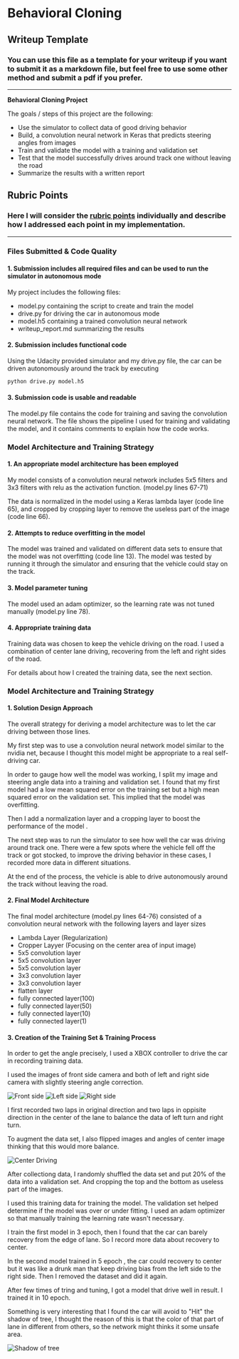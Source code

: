 # **Behavioral Cloning** 

## Writeup Template

### You can use this file as a template for your writeup if you want to submit it as a markdown file, but feel free to use some other method and submit a pdf if you prefer.

---

**Behavioral Cloning Project**

The goals / steps of this project are the following:
* Use the simulator to collect data of good driving behavior
* Build, a convolution neural network in Keras that predicts steering angles from images
* Train and validate the model with a training and validation set
* Test that the model successfully drives around track one without leaving the road
* Summarize the results with a written report


[//]: # (Image References)

[image1]: ./examples/center.jpg "Center Image"
[image2]: ./examples/left.jpg "Left Image"
[image3]: ./examples/right.jpg "Right Image"
[image4]: ./examples/center_driving.jpg "Center Driving"
[image5]: ./examples/shadow.png "Shadow of Tree"

## Rubric Points
### Here I will consider the [rubric points](https://review.udacity.com/#!/rubrics/432/view) individually and describe how I addressed each point in my implementation.  

---
### Files Submitted & Code Quality

#### 1. Submission includes all required files and can be used to run the simulator in autonomous mode

My project includes the following files:
* model.py containing the script to create and train the model
* drive.py for driving the car in autonomous mode
* model.h5 containing a trained convolution neural network 
* writeup_report.md summarizing the results

#### 2. Submission includes functional code
Using the Udacity provided simulator and my drive.py file, the car can be driven autonomously around the track by executing 
```sh
python drive.py model.h5
```

#### 3. Submission code is usable and readable

The model.py file contains the code for training and saving the convolution neural network. The file shows the pipeline I used for training and validating the model, and it contains comments to explain how the code works.

### Model Architecture and Training Strategy

#### 1. An appropriate model architecture has been employed

My model consists of a convolution neural network includes 5x5 filters and 3x3 filters with relu as the activation function. (model.py lines 67-71) 

The data is normalized in the model using a Keras lambda layer (code line 65), and cropped by cropping layer to remove the useless part of the image (code line 66).

#### 2. Attempts to reduce overfitting in the model


The model was trained and validated on different data sets to ensure that the model was not overfitting (code line 13). The model was tested by running it through the simulator and ensuring that the vehicle could stay on the track.

#### 3. Model parameter tuning

The model used an adam optimizer, so the learning rate was not tuned manually (model.py line 78).

#### 4. Appropriate training data

Training data was chosen to keep the vehicle driving on the road. I used a combination of center lane driving, recovering from the left and right sides of the road.

For details about how I created the training data, see the next section. 

### Model Architecture and Training Strategy

#### 1. Solution Design Approach

The overall strategy for deriving a model architecture was to let the car driving between those lines.

My first step was to use a convolution neural network model similar to the nvidia net, because I thought this model might be appropriate to a real self-driving car.

In order to gauge how well the model was working, I split my image and steering angle data into a training and validation set. I found that my first model had a low mean squared error on the training set but a high mean squared error on the validation set. This implied that the model was overfitting. 

Then I add a normalization layer and a cropping layer to boost the performance of the model .

The next step was to run the simulator to see how well the car was driving around track one. There were a few spots where the vehicle fell off the track or got stocked, to improve the driving behavior in these cases, I recorded more data in different situations.

At the end of the process, the vehicle is able to drive autonomously around the track without leaving the road.

#### 2. Final Model Architecture

The final model architecture (model.py lines 64-76) consisted of a convolution neural network with the following layers and layer sizes

* Lambda Layer (Regularization)
* Cropper Layyer (Focusing on the center area of input image)
* 5x5 convolution layer
* 5x5 convolution layer
* 5x5 convolution layer
* 3x3 convolution layer
* 3x3 convolution layer
* flatten layer
* fully connected layer(100)
* fully connected layer(50)
* fully connected layer(10)
* fully connected layer(1)

#### 3. Creation of the Training Set & Training Process

In order to get the angle precisely, I used a XBOX controller to drive the car in recording training data.

I used the images of front side camera and both of left and right side camera with slightly steering angle correction.

![Front side][image1]
![Left side][image2]
![Right side][image3]

I first recorded two laps in original direction and two laps in oppisite direction in the center of the lane to balance the data of left turn and right turn.

To augment the data set, I also flipped images and angles of center image thinking that this would more balance.

![Center Driving][image4]

After collectiong data, I randomly shuffled the data set and put 20% of the data into a validation set. And cropping the top and the bottom as useless part of the images. 

I used this training data for training the model. The validation set helped determine if the model was over or under fitting. I used an adam optimizer so that manually training the learning rate wasn't necessary.

I train the first model in 3 epoch, then I found that the car can barely recovery from the edge of lane. So I record more data about recovery to center.

In the second model trained in 5 epoch , the car could recovery to center but it was like a drunk man that keep driving bias from the left side to the right side. Then I removed the dataset and did it again. 

After few times of tring and tuning, I got a model that drive well in result. I trained it in 10 epoch.


Something is very interesting that I found the car will avoid to "Hit" the shadow of tree, I thought the reason of this is that the color of that part of lane in different from others, so the network might thinks it some unsafe area.

![Shadow of tree][image5]